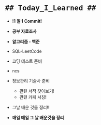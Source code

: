 # `## Today_I_Learned ##`

- **!1 일 1 Commit!**
- **공부 자료조사**
- **알고리즘 - 백준**
- SQL-LeetCode
- 코딩 테스트 준비
- ncs
- 정보관리 기술사 준비
  - 관련 서적 찾아보기!
  - 관련 카페 서칭!
- 그날 배운 것들 정리!!

- **매일 매일 그 날 배운것을 정리**
